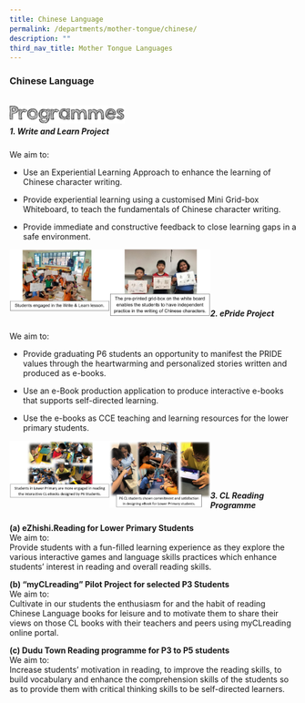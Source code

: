 ```yaml
---
title: Chinese Language
permalink: /departments/mother-tongue/chinese/
description: ""
third_nav_title: Mother Tongue Languages
---
```

### **Chinese Language**
<br>

<img align="left" style="width:40%" src="/images/programmes.png">

<br>

##### **1. Write and Learn Project**

We aim to:

* Use an Experiential Learning Approach to enhance the learning of Chinese character writing.

* Provide experiential learning using a customised Mini Grid-box Whiteboard, to teach the fundamentals of Chinese character writing.

* Provide immediate and constructive feedback to close learning gaps in a safe environment.

<img src="/images/chi1.jpg" style="width:35%" align=left>
<img src="/images/chi2.jpg" style="width:35%" align=left>

<br><br>
<br><br><br>

##### **2. ePride Project**
We aim to:

*   Provide graduating P6 students an opportunity to manifest the PRIDE values through the heartwarming and personalized stories written and produced as e-books.  
    
*   Use an e-Book production application to produce interactive e-books that supports self-directed learning.  
    
*   Use the e-books as CCE teaching and learning resources for the lower primary students.

<img src="/images/chi3.jpg" style="width:35%" align=left>
<img src="/images/chi4.jpg" style="width:35%" align=left>

<br><br><br><br>

##### **3. CL Reading Programme**

**(a) eZhishi.Reading for Lower Primary Students**<br>
We aim to:<br>
Provide students with a fun-filled learning experience as they explore the various interactive games and language skills practices which enhance students’ interest in reading and overall reading skills.

**(b) “myCLreading” Pilot Project for selected P3 Students**<br>
We aim to:<br>
Cultivate in our students the enthusiasm for and the habit of reading Chinese Language books for leisure and to motivate them to share their views on those CL books with their teachers and peers using myCLreading online portal.

**(c) Dudu Town Reading programme for P3 to P5 students**<br>
We aim to:<br>
Increase students’ motivation in reading, to improve the reading skills, to build vocabulary and enhance the comprehension skills of the students so as to provide them with critical thinking skills to be self-directed learners.